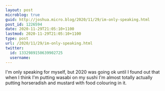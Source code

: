 ```yaml
---
layout: post
microblog: true
guid: http://joshua.micro.blog/2020/11/29/im-only-speaking.html
post_id: 1226594
date: 2020-11-29T21:05:10+1100
lastmod: 2020-11-29T21:05:10+1100
type: post
url: /2020/11/29/im-only-speaking.html
twitter:
  id: 1332989150639902725
  username: 
---
```

I'm only speaking for myself, but 2020 was going ok until I found out that when I think I'm putting wasabi on my sushi I'm almost totally actually putting horseradish and mustard with food colouring in it.
